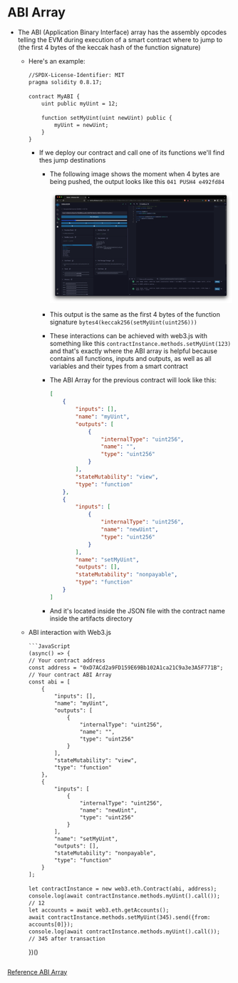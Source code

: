 # ABI Array

-   The ABI (Application Binary Interface) array has the assembly opcodes telling the EVM during execution of a smart contract where to jump to (the first 4 bytes of the keccak hash of the function signature)

    -   Here's an example:

        ```Solidity
        //SPDX-License-Identifier: MIT
        pragma solidity 0.8.17;

        contract MyABI {
            uint public myUint = 12;

            function setMyUint(uint newUint) public {
                myUint = newUint;
            }
        }
        ```

        -   If we deploy our contract and call one of its functions we'll find thes jump destinations

            -   The following image shows the moment when 4 bytes are being pushed, the output looks like this `041 PUSH4 e492fd84`

                ![Debugger](./images/debugger.png)

            -   This output is the same as the first 4 bytes of the function signature `bytes4(keccak256(setMyUint(uint256)))`
            -   These interactions can be achieved with web3.js with something like this `contractInstance.methods.setMyUint(123)` and that's exactly where the ABI array is helpful because contains all functions, inputs and outputs, as well as all variables and their types from a smart contract
            -   The ABI Array for the previous contract will look like this:

                ```JSON
                [
                    {
                        "inputs": [],
                        "name": "myUint",
                        "outputs": [
                            {
                                "internalType": "uint256",
                                "name": "",
                                "type": "uint256"
                            }
                        ],
                        "stateMutability": "view",
                        "type": "function"
                    },
                    {
                        "inputs": [
                            {
                                "internalType": "uint256",
                                "name": "newUint",
                                "type": "uint256"
                            }
                        ],
                        "name": "setMyUint",
                        "outputs": [],
                        "stateMutability": "nonpayable",
                        "type": "function"
                    }
                ]
                ```

            -   And it's located inside the JSON file with the contract name inside the artifacts directory

    -   ABI interaction with Web3.js

            ```JavaScript
            (async() => {
            // Your contract address
            const address = "0xD7ACd2a9FD159E69Bb102A1ca21C9a3e3A5F771B";
            // Your contract ABI Array
            const abi = [
                {
                    "inputs": [],
                    "name": "myUint",
                    "outputs": [
                        {
                            "internalType": "uint256",
                            "name": "",
                            "type": "uint256"
                        }
                    ],
                    "stateMutability": "view",
                    "type": "function"
                },
                {
                    "inputs": [
                        {
                            "internalType": "uint256",
                            "name": "newUint",
                            "type": "uint256"
                        }
                    ],
                    "name": "setMyUint",
                    "outputs": [],
                    "stateMutability": "nonpayable",
                    "type": "function"
                }
            ];

            let contractInstance = new web3.eth.Contract(abi, address);
            console.log(await contractInstance.methods.myUint().call());
            // 12
            let accounts = await web3.eth.getAccounts();
            await contractInstance.methods.setMyUint(345).send({from: accounts[0]});
            console.log(await contractInstance.methods.myUint().call());
            // 345 after transaction

        })()
        ```

[Reference ABI Array](https://ethereum-blockchain-developer.com/2022-05-erc20-token/02-web3js-abi-array/)
